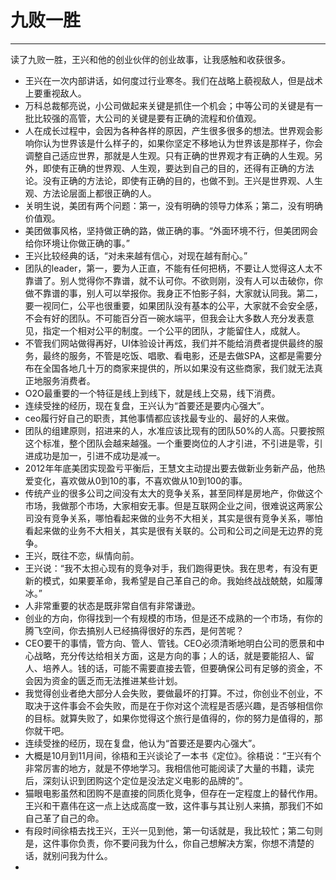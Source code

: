 # 九败一胜



---

读了九败一胜，王兴和他的创业伙伴的创业故事，让我感触和收获很多。 

- 王兴在一次内部讲话，如何度过行业寒冬。我们在战略上藐视敌人，但是战术上要重视敌人。
- 万科总裁郁亮说，小公司做起来关键是抓住一个机会；中等公司的关键是有一批比较强的高管，大公司的关键是要有正确的流程和价值观。
- 人在成长过程中，会因为各种各样的原因，产生很多很多的想法。世界观会影响你认为世界该是什么样子的，如果你坚定不移地认为世界该是那样子，你会调整自己适应世界，那就是人生观。只有正确的世界观才有正确的人生观。另外，即使有正确的世界观、人生观，要达到自己的目的，还得有正确的方法论。没有正确的方法论，即使有正确的目的，也做不到。王兴是世界观、人生观、方法论层面上都很正确的人。
- 关明生说，美团有两个问题：第一，没有明确的领导力体系；第二，没有明确价值观。
- 美团做事风格，坚持做正确的路，做正确的事。“外面环境不行，但美团网会给你环境让你做正确的事。”
- 王兴比较经典的话，“对未来越有信心，对现在越有耐心。”
- 团队的leader，第一，要为人正直，不能有任何把柄，不要让人觉得这人太不靠谱了。别人觉得你不靠谱，就不认可你。不欲则刚，没有人可以击破你，你做不靠谱的事，别人可以举报你。我身正不怕影子斜，大家就认同我。第二，要一视同仁，公平也很重要，如果团队没有基本的公平，大家就不会安全感，不会有好的团队。不可能百分百一碗水端平，但我会让大多数人充分发表意见，指定一个相对公平的制度。一个公平的团队，才能留住人，成就人。
- 不管我们网站做得再好，UI体验设计再炫，我们并不能给消费者提供最终的服务，最终的服务，不管是吃饭、唱歌、看电影，还是去做SPA，这都是需要分布在全国各地几十万的商家来提供的，所以如果没有这些商家，我们就无法真正地服务消费者。
- O2O最重要的一个特征是线上到线下，就是线上交易，线下消费。
- 连续受挫的经历，现在复盘，王兴认为“首要还是要内心强大”。
- ceo履行好自己的职责，其他事情都应该找最专业的、最好的人来做。
- 团队的组建原则，招进来的人，水准应该比现有的团队50%的人高。只要按照这个标准，整个团队会越来越强。一个重要岗位的人才引进，不引进是零，引进成功是加一，引进不成功是减一。
- 2012年年底美团实现盈亏平衡后，王慧文主动提出要去做新业务新产品，他热爱变化，喜欢做从0到10的事，不喜欢做从10到100的事。
- 传统产业的很多公司之间没有太大的竞争关系，甚至同样是房地产，你做这个市场，我做那个市场，大家相安无事。但是互联网企业之间，很难说这两家公司没有竞争关系，哪怕看起来做的业务不大相关，其实是很有竞争关系，哪怕看起来做的业务不大相关，其实是很有关联的。公司和公司之间是无边界的竞争。
- 王兴，既往不恋，纵情向前。
- 王兴说：“我不太担心现有的竞争对手，我们跑得更快。我在思考，有没有更新的模式，如果要革命，我希望是自己革自己的命。我始终战战兢兢，如履薄冰。”
- 人非常重要的状态是既非常自信有非常谦逊。
- 创业的方向，你得找到一个有规模的市场，但是还不成熟的一个市场，有你的腾飞空间，你去搞别人已经搞得很好的东西，是何苦呢？
- CEO要干的事情，管方向、管人、管钱。CEO必须清晰地明白公司的愿景和中心战略，充分传达给相关方面，这是方向的事；人的话，就是要能招人、留人、培养人。钱的话，可能不需要直接去管，但要确保公司有足够的资金，不会因为资金的匮乏而无法推进某些计划。
- 我觉得创业者绝大部分人会失败，要做最坏的打算。不过，你创业不创业，不取决于这件事会不会失败，而是在于你对这个流程是否感兴趣，是否够相信你的目标。就算失败了，如果你觉得这个旅行是值得的，你的努力是值得的，那你就干吧。
- 连续受挫的经历，现在复盘，他认为“首要还是要内心强大”。
- 大概是10月到11月间，徐梧和王兴谈论了一本书《定位》。徐梧说：“王兴有个非常厉害的地方，就是不停地学习。我相信他可能阅读了大量的书籍，读完后，深刻认识到团购这个定位是没法定义电影的品牌的”。
- 猫眼电影虽然和团购不是直接的同质化竞争，但存在一定程度上的替代作用。王兴和干嘉伟在这一点上达成高度一致，这件事与其让别人来搞，那我们不如自己革了自己的命。
- 有段时间徐梧去找王兴，王兴一见到他，第一句话就是，我比较忙；第二句则是，这件事你负责，你不要问我为什么，你自己想解决方案，你想不清楚的话，就别问我为什么。
- 






